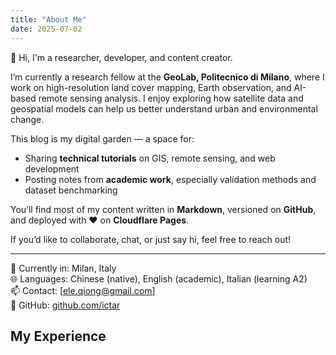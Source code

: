 ```yaml
---
title: "About Me"
date: 2025-07-02
---
```


👋 Hi, I'm a researcher, developer, and content creator.

I’m currently a research fellow at the **GeoLab, Politecnico di Milano**, where I work on high-resolution land cover mapping, Earth observation, and AI-based remote sensing analysis. I enjoy exploring how satellite data and geospatial models can help us better understand urban and environmental change.


This blog is my digital garden — a space for:
- Sharing **technical tutorials** on GIS, remote sensing, and web development
- Posting notes from **academic work**, especially validation methods and dataset benchmarking

You’ll find most of my content written in **Markdown**, versioned on **GitHub**, and deployed with ❤️ on **Cloudflare Pages**.

If you’d like to collaborate, chat, or just say hi, feel free to reach out!

---

📍 Currently in: Milan, Italy  
🌐 Languages: Chinese (native), English (academic), Italian (learning A2)  
📫 Contact: [ele.qiong@gmail.com]  
🔗 GitHub: [github.com/ictar](https://github.com/ictar)

## My Experience

<div id="map" style="height: 600px; margin-top: 2rem;"></div>

<script>
    document.addEventListener("DOMContentLoaded", function () {
        // 基础地图初始化
        const map = L.map('map').setView([45.4782, 9.2276], 8);
        L.tileLayer('https://{s}.tile.openstreetmap.org/{z}/{x}/{y}.png', {
        maxZoom: 28,
        }).addTo(map);

        // 当前语言判断
        const lang = document.documentElement.lang.includes('zh') ? 'zh-CN' : 'en';

        // 自定义图标（按类型区分）
        const iconMap = {
            study: L.AwesomeMarkers.icon({
                icon: 'graduation-cap',
                prefix: 'fa',
                markerColor: 'blue'
            }),
            work: L.AwesomeMarkers.icon({
                icon: 'briefcase',
                prefix: 'fa',
                markerColor: 'red'
            }),
            travel: L.AwesomeMarkers.icon({
                icon: 'route',
                prefix: 'fa',
                markerColor: 'green'
            })
        };

        // 加载对应语言的 JSON 文件
        fetch(`/data/places.${lang}.json`)
        .then(res => res.json())
        .then(data => {
            data.forEach(place => {
            const marker = L.marker(place.coords, { icon: iconMap[place.type] });
            const popupHtml = `
                <div style="min-width:180px;padding:8px 0;">
                    <div style="font-weight:bold;font-size:16px;margin-bottom:4px;">
                        <i class="fa fa-${place.type === 'study' ? 'graduation-cap' : place.type === 'work' ? 'briefcase' : 'plane'}" style="margin-right:6px;color:#4A90E2;"></i>
                        ${place.title}
                    </div>
                    <div style="color:#555;">${place.desc}</div>
                    <div style="font-size:12px;color:#888;margin-top:4px;">${place.years}</div>
                </div>
            `;
            marker.bindPopup(popupHtml);
            marker.addTo(map);
            });
        });

        // 图例
        const legend = L.control({ position: 'bottomright' });

        legend.onAdd = function () {
        const div = L.DomUtil.create('div', 'custom-legend');
        div.innerHTML = `
            <div class="legend-title">📍 My Experience</div>
            <div class="legend-item">
                <i class="fa fa-graduation-cap" style="color:#4A90E2;margin-right:6px;"></i> Study
            </div>
            <div class="legend-item">
                <i class="fa fa-briefcase" style="color:#D0021B;margin-right:6px;"></i> Work
            </div>
            <div class="legend-item">
                <i class="fa fa-route" style="color:#7ED321;margin-right:6px;"></i> Travel
            </div>
        `;
        return div;
        };

        legend.addTo(map);

    })
</script>
<style>
    .custom-legend {
  background: rgba(255, 255, 255, 0.95);
  box-shadow: 0 4px 12px rgba(0, 0, 0, 0.1);
  padding: 12px 16px;
  border-radius: 12px;
  font-family: "Helvetica Neue", sans-serif;
  font-size: 14px;
  color: #333;
  line-height: 1.6;
  max-width: 200px;
}

.custom-legend .legend-title {
  font-weight: bold;
  margin-bottom: 8px;
  font-size: 15px;
  color: #222;
}

.custom-legend .legend-item {
  display: flex;
  align-items: center;
  margin-bottom: 6px;
}

.custom-legend .legend-icon {
  width: 12px;
  height: 12px;
  display: inline-block;
  margin-right: 8px;
  border-radius: 3px;
}

</style>